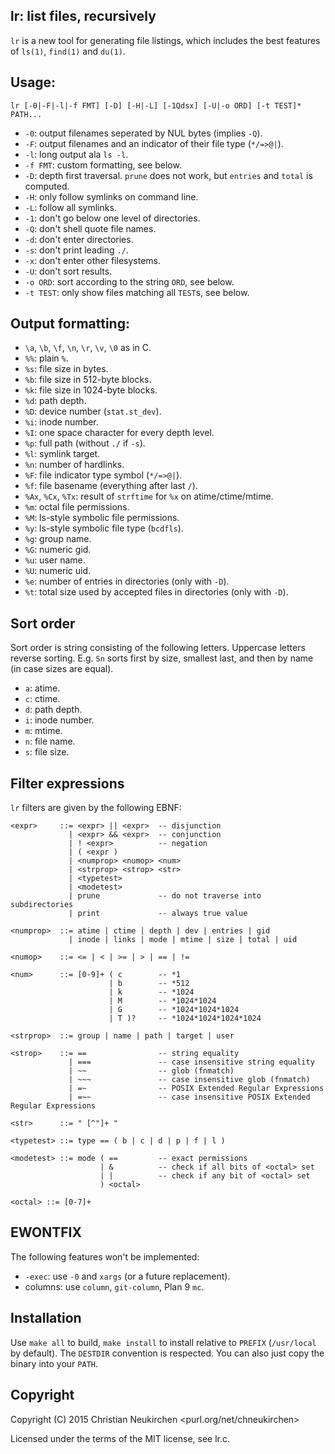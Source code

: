 ## lr: list files, recursively

`lr` is a new tool for generating file listings, which includes the
best features of `ls(1)`, `find(1)` and `du(1)`.

## Usage:

	lr [-0|-F|-l|-f FMT] [-D] [-H|-L] [-1Qdsx] [-U|-o ORD] [-t TEST]* PATH...

* `-0`: output filenames seperated by NUL bytes (implies `-Q`).
* `-F`: output filenames and an indicator of their file type (`*/=>@|`).
* `-l`: long output ala `ls -l`.
* `-f FMT`: custom formatting, see below.
* `-D`: depth first traversal. `prune` does not work, but `entries`
  and `total` is computed.
* `-H`: only follow symlinks on command line.
* `-L`: follow all symlinks.
* `-1`: don't go below one level of directories.
* `-Q`: don't shell quote file names.
* `-d`: don't enter directories.
* `-s`: don't print leading `./`.
* `-x`: don't enter other filesystems.
* `-U`: don't sort results.
* `-o ORD`: sort according to the string `ORD`, see below.
* `-t TEST`: only show files matching all `TEST`s, see below.

## Output formatting:

* `\a`, `\b`, `\f`, `\n`, `\r`, `\v`, `\0` as in C.
* `%%`: plain `%`.
* `%s`: file size in bytes.
* `%b`: file size in 512-byte blocks.
* `%k`: file size in 1024-byte blocks.
* `%d`: path depth.
* `%D`: device number (`stat.st_dev`).
* `%i`: inode number.
* `%I`: one space character for every depth level.
* `%p`: full path (without `./` if `-s`).
* `%l`: symlink target.
* `%n`: number of hardlinks.
* `%F`: file indicator type symbol (`*/=>@|`).
* `%f`: file basename (everything after last `/`).
* `%Ax`, `%Cx`, `%Tx`: result of `strftime` for `%x` on atime/ctime/mtime.
* `%m`: octal file permissions.
* `%M`: ls-style symbolic file permissions.
* `%y`: ls-style symbolic file type (`bcdfls`).
* `%g`: group name.
* `%G`: numeric gid.
* `%u`: user name.
* `%U`: numeric uid.
* `%e`: number of entries in directories (only with `-D`).
* `%t`: total size used by accepted files in directories (only with `-D`).

## Sort order

Sort order is string consisting of the following letters.
Uppercase letters reverse sorting.
E.g. `Sn` sorts first by size, smallest last, and then by name (in
case sizes are equal).

* `a`: atime.
* `c`: ctime.
* `d`: path depth.
* `i`: inode number.
* `m`: mtime.
* `n`: file name.
* `s`: file size.

## Filter expressions

`lr` filters are given by the following EBNF:

	<expr>     ::= <expr> || <expr>  -- disjunction
	             | <expr> && <expr>  -- conjunction
	             | ! <expr>          -- negation
	             | ( <expr )
	             | <numprop> <numop> <num>
	             | <strprop> <strop> <str>
	             | <typetest>
	             | <modetest>
	             | prune             -- do not traverse into subdirectories
	             | print             -- always true value
	
	<numprop>  ::= atime | ctime | depth | dev | entries | gid
	             | inode | links | mode | mtime | size | total | uid
	
	<numop>    ::= <= | < | >= | > | == | !=
	
	<num>      ::= [0-9]+ ( c        -- *1
	                      | b        -- *512
	                      | k        -- *1024
	                      | M        -- *1024*1024
	                      | G        -- *1024*1024*1024
	                      | T )?     -- *1024*1024*1024*1024
	
	<strprop>  ::= group | name | path | target | user
	
	<strop>    ::= ==                -- string equality
	             | ===               -- case insensitive string equality
	             | ~~                -- glob (fnmatch)
	             | ~~~               -- case insensitive glob (fnmatch)
	             | =~                -- POSIX Extended Regular Expressions
	             | =~~               -- case insensitive POSIX Extended Regular Expressions
	
	<str>      ::= " [^"]+ "

	<typetest> ::= type == ( b | c | d | p | f | l )

	<modetest> ::= mode ( ==         -- exact permissions
	                    | &          -- check if all bits of <octal> set
	                    | |          -- check if any bit of <octal> set
	                    ) <octal>
	
	<octal> ::= [0-7]+

## EWONTFIX

The following features won't be implemented:

* `-exec`: use `-0` and `xargs` (or a future replacement).
* columns: use `column`, `git-column`, Plan 9 `mc`.

## Installation

Use `make all` to build, `make install` to install relative to `PREFIX`
(`/usr/local` by default).  The `DESTDIR` convention is respected.
You can also just copy the binary into your `PATH`.

## Copyright

Copyright (C) 2015 Christian Neukirchen <purl.org/net/chneukirchen>

Licensed under the terms of the MIT license, see lr.c.
